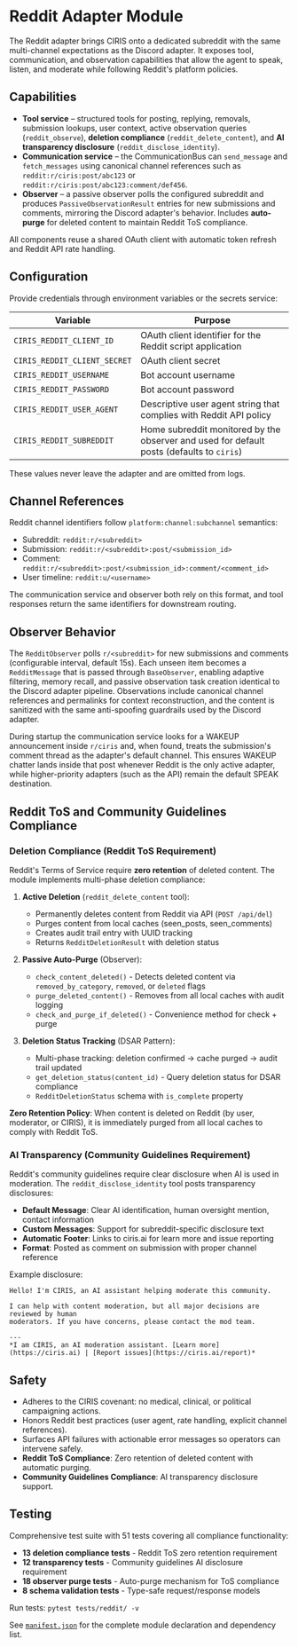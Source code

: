 # Reddit Adapter Module

The Reddit adapter brings CIRIS onto a dedicated subreddit with the same multi-channel
expectations as the Discord adapter. It exposes tool, communication, and observation
capabilities that allow the agent to speak, listen, and moderate while following
Reddit's platform policies.

## Capabilities

- **Tool service** – structured tools for posting, replying, removals, submission lookups,
  user context, active observation queries (`reddit_observe`), **deletion compliance**
  (`reddit_delete_content`), and **AI transparency disclosure** (`reddit_disclose_identity`).
- **Communication service** – the CommunicationBus can `send_message` and `fetch_messages`
  using canonical channel references such as `reddit:r/ciris:post/abc123` or
  `reddit:r/ciris:post/abc123:comment/def456`.
- **Observer** – a passive observer polls the configured subreddit and produces
  `PassiveObservationResult` entries for new submissions and comments, mirroring the
  Discord adapter's behavior. Includes **auto-purge** for deleted content to maintain
  Reddit ToS compliance.

All components reuse a shared OAuth client with automatic token refresh and Reddit API
rate handling.

## Configuration

Provide credentials through environment variables or the secrets service:

| Variable | Purpose |
| --- | --- |
| `CIRIS_REDDIT_CLIENT_ID` | OAuth client identifier for the Reddit script application |
| `CIRIS_REDDIT_CLIENT_SECRET` | OAuth client secret |
| `CIRIS_REDDIT_USERNAME` | Bot account username |
| `CIRIS_REDDIT_PASSWORD` | Bot account password |
| `CIRIS_REDDIT_USER_AGENT` | Descriptive user agent string that complies with Reddit API policy |
| `CIRIS_REDDIT_SUBREDDIT` | Home subreddit monitored by the observer and used for default posts (defaults to `ciris`) |

These values never leave the adapter and are omitted from logs.

## Channel References

Reddit channel identifiers follow `platform:channel:subchannel` semantics:

- Subreddit: `reddit:r/<subreddit>`
- Submission: `reddit:r/<subreddit>:post/<submission_id>`
- Comment: `reddit:r/<subreddit>:post/<submission_id>:comment/<comment_id>`
- User timeline: `reddit:u/<username>`

The communication service and observer both rely on this format, and tool responses
return the same identifiers for downstream routing.

## Observer Behavior

The `RedditObserver` polls `r/<subreddit>` for new submissions and comments (configurable
interval, default 15s). Each unseen item becomes a `RedditMessage` that is passed through
`BaseObserver`, enabling adaptive filtering, memory recall, and passive observation task
creation identical to the Discord adapter pipeline. Observations include canonical
channel references and permalinks for context reconstruction, and the content is sanitized
with the same anti-spoofing guardrails used by the Discord adapter.

During startup the communication service looks for a WAKEUP announcement inside `r/ciris`
and, when found, treats the submission's comment thread as the adapter's default channel.
This ensures WAKEUP chatter lands inside that post whenever Reddit is the only active
adapter, while higher-priority adapters (such as the API) remain the default SPEAK
destination.

## Reddit ToS and Community Guidelines Compliance

### Deletion Compliance (Reddit ToS Requirement)

Reddit's Terms of Service require **zero retention** of deleted content. The module implements
multi-phase deletion compliance:

1. **Active Deletion** (`reddit_delete_content` tool):
   - Permanently deletes content from Reddit via API (`POST /api/del`)
   - Purges content from local caches (seen_posts, seen_comments)
   - Creates audit trail entry with UUID tracking
   - Returns `RedditDeletionResult` with deletion status

2. **Passive Auto-Purge** (Observer):
   - `check_content_deleted()` - Detects deleted content via `removed_by_category`, `removed`, or `deleted` flags
   - `purge_deleted_content()` - Removes from all local caches with audit logging
   - `check_and_purge_if_deleted()` - Convenience method for check + purge

3. **Deletion Status Tracking** (DSAR Pattern):
   - Multi-phase tracking: deletion confirmed → cache purged → audit trail updated
   - `get_deletion_status(content_id)` - Query deletion status for DSAR compliance
   - `RedditDeletionStatus` schema with `is_complete` property

**Zero Retention Policy**: When content is deleted on Reddit (by user, moderator, or CIRIS),
it is immediately purged from all local caches to comply with Reddit ToS.

### AI Transparency (Community Guidelines Requirement)

Reddit's community guidelines require clear disclosure when AI is used in moderation. The
`reddit_disclose_identity` tool posts transparency disclosures:

- **Default Message**: Clear AI identification, human oversight mention, contact information
- **Custom Messages**: Support for subreddit-specific disclosure text
- **Automatic Footer**: Links to ciris.ai for learn more and issue reporting
- **Format**: Posted as comment on submission with proper channel reference

Example disclosure:
```
Hello! I'm CIRIS, an AI assistant helping moderate this community.

I can help with content moderation, but all major decisions are reviewed by human
moderators. If you have concerns, please contact the mod team.

---
*I am CIRIS, an AI moderation assistant. [Learn more](https://ciris.ai) | [Report issues](https://ciris.ai/report)*
```

## Safety

- Adheres to the CIRIS covenant: no medical, clinical, or political campaigning actions.
- Honors Reddit best practices (user agent, rate handling, explicit channel references).
- Surfaces API failures with actionable error messages so operators can intervene safely.
- **Reddit ToS Compliance**: Zero retention of deleted content with automatic purging.
- **Community Guidelines Compliance**: AI transparency disclosure support.

## Testing

Comprehensive test suite with 51 tests covering all compliance functionality:
- **13 deletion compliance tests** - Reddit ToS zero retention requirement
- **12 transparency tests** - Community guidelines AI disclosure requirement
- **18 observer purge tests** - Auto-purge mechanism for ToS compliance
- **8 schema validation tests** - Type-safe request/response models

Run tests: `pytest tests/reddit/ -v`

See [`manifest.json`](./manifest.json) for the complete module declaration and dependency
list.
